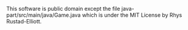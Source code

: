 This software is public domain except the file java-part/src/main/java/Game.java which is under the MIT License by Rhys Rustad-Elliott.
